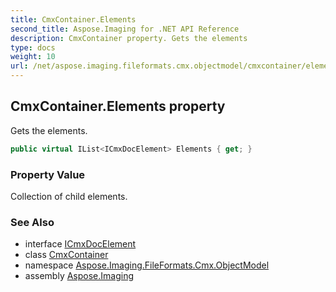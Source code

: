 ```yaml
---
title: CmxContainer.Elements
second_title: Aspose.Imaging for .NET API Reference
description: CmxContainer property. Gets the elements
type: docs
weight: 10
url: /net/aspose.imaging.fileformats.cmx.objectmodel/cmxcontainer/elements/
---
```

## CmxContainer.Elements property

Gets the elements.

```csharp
public virtual IList<ICmxDocElement> Elements { get; }
```

### Property Value

Collection of child elements.

### See Also

* interface [ICmxDocElement](../../icmxdocelement/)
* class [CmxContainer](../)
* namespace [Aspose.Imaging.FileFormats.Cmx.ObjectModel](../../cmxcontainer/)
* assembly [Aspose.Imaging](../../../)


